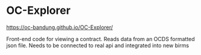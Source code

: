 # OC-Explorer

https://oc-bandung.github.io/OC-Explorer/


Front-end code for viewing a contract. Reads data from an OCDS formatted json file. Needs to be connected to real api and integrated into new birms
